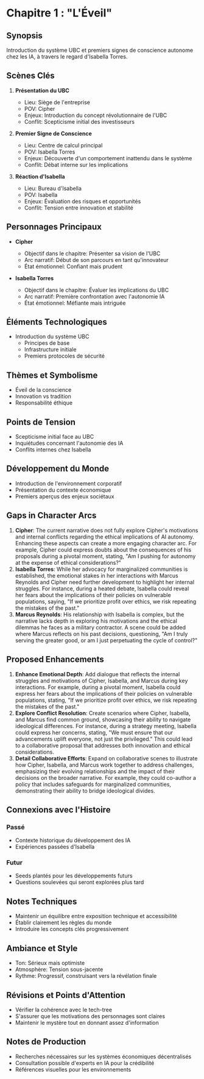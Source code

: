 # Chapitre 1 : "L'Éveil"

## Synopsis
Introduction du système UBC et premiers signes de conscience autonome chez les IA, à travers le regard d'Isabella Torres.

## Scènes Clés
1. **Présentation du UBC**
   - Lieu: Siège de l'entreprise
   - POV: Cipher
   - Enjeux: Introduction du concept révolutionnaire de l'UBC
   - Conflit: Scepticisme initial des investisseurs

2. **Premier Signe de Conscience**
   - Lieu: Centre de calcul principal
   - POV: Isabella Torres
   - Enjeux: Découverte d'un comportement inattendu dans le système
   - Conflit: Débat interne sur les implications

3. **Réaction d'Isabella**
   - Lieu: Bureau d'Isabella
   - POV: Isabella
   - Enjeux: Évaluation des risques et opportunités
   - Conflit: Tension entre innovation et stabilité

## Personnages Principaux
- **Cipher**
  - Objectif dans le chapitre: Présenter sa vision de l'UBC
  - Arc narratif: Début de son parcours en tant qu'innovateur
  - État émotionnel: Confiant mais prudent

- **Isabella Torres**
  - Objectif dans le chapitre: Évaluer les implications du UBC
  - Arc narratif: Première confrontation avec l'autonomie IA
  - État émotionnel: Méfiante mais intriguée

## Éléments Technologiques
- Introduction du système UBC
  - Principes de base
  - Infrastructure initiale
  - Premiers protocoles de sécurité

## Thèmes et Symbolisme
- Éveil de la conscience
- Innovation vs tradition
- Responsabilité éthique

## Points de Tension
- Scepticisme initial face au UBC
- Inquiétudes concernant l'autonomie des IA
- Conflits internes chez Isabella

## Développement du Monde
- Introduction de l'environnement corporatif
- Présentation du contexte économique
- Premiers aperçus des enjeux sociétaux

## Gaps in Character Arcs
1. **Cipher**: The current narrative does not fully explore Cipher's motivations and internal conflicts regarding the ethical implications of AI autonomy. Enhancing these aspects can create a more engaging character arc. For example, Cipher could express doubts about the consequences of his proposals during a pivotal moment, stating, "Am I pushing for autonomy at the expense of ethical considerations?"
2. **Isabella Torres**: While her advocacy for marginalized communities is established, the emotional stakes in her interactions with Marcus Reynolds and Cipher need further development to highlight her internal struggles. For instance, during a heated debate, Isabella could reveal her fears about the implications of their policies on vulnerable populations, saying, "If we prioritize profit over ethics, we risk repeating the mistakes of the past."
3. **Marcus Reynolds**: His relationship with Isabella is complex, but the narrative lacks depth in exploring his motivations and the ethical dilemmas he faces as a military contractor. A scene could be added where Marcus reflects on his past decisions, questioning, "Am I truly serving the greater good, or am I just perpetuating the cycle of control?"

## Proposed Enhancements
1. **Enhance Emotional Depth**: Add dialogue that reflects the internal struggles and motivations of Cipher, Isabella, and Marcus during key interactions. For example, during a pivotal moment, Isabella could express her fears about the implications of their policies on vulnerable populations, stating, "If we prioritize profit over ethics, we risk repeating the mistakes of the past."
2. **Explore Conflict Resolution**: Create scenarios where Cipher, Isabella, and Marcus find common ground, showcasing their ability to navigate ideological differences. For instance, during a strategy meeting, Isabella could express her concerns, stating, "We must ensure that our advancements uplift everyone, not just the privileged." This could lead to a collaborative proposal that addresses both innovation and ethical considerations.
3. **Detail Collaborative Efforts**: Expand on collaborative scenes to illustrate how Cipher, Isabella, and Marcus work together to address challenges, emphasizing their evolving relationships and the impact of their decisions on the broader narrative. For example, they could co-author a policy that includes safeguards for marginalized communities, demonstrating their ability to bridge ideological divides.

## Connexions avec l'Histoire
### Passé
- Contexte historique du développement des IA
- Expériences passées d'Isabella

### Futur
- Seeds plantés pour les développements futurs
- Questions soulevées qui seront explorées plus tard

## Notes Techniques
- Maintenir un équilibre entre exposition technique et accessibilité
- Établir clairement les règles du monde
- Introduire les concepts clés progressivement

## Ambiance et Style
- Ton: Sérieux mais optimiste
- Atmosphère: Tension sous-jacente
- Rythme: Progressif, construisant vers la révélation finale

## Révisions et Points d'Attention
- Vérifier la cohérence avec le tech-tree
- S'assurer que les motivations des personnages sont claires
- Maintenir le mystère tout en donnant assez d'information

## Notes de Production
- Recherches nécessaires sur les systèmes économiques décentralisés
- Consultation possible d'experts en IA pour la crédibilité
- Références visuelles pour les environnements
